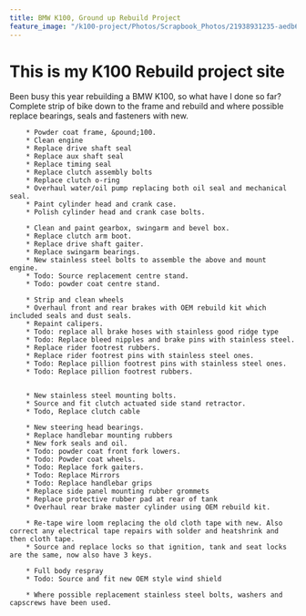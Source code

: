 ```yaml
---
title: BMW K100, Ground up Rebuild Project
feature_image: "/k100-project/Photos/Scrapbook_Photos/21938931235-aedb6ea791-o.jpg"
---
```


This is my K100 Rebuild project site
====================================

Been busy this year rebuilding a BMW K100, so what have I done so far?
Complete strip of bike down to the frame and rebuild and where possible replace bearings, seals and fasteners with new.

        * Powder coat frame, &pound;100.
        * Clean engine
        * Replace drive shaft seal
        * Replace aux shaft seal
        * Replace timing seal
        * Replace clutch assembly bolts
        * Replace clutch o-ring
        * Overhaul water/oil pump replacing both oil seal and mechanical seal.
        * Paint cylinder head and crank case.
        * Polish cylinder head and crank case bolts.

        * Clean and paint gearbox, swingarm and bevel box.
        * Replace clutch arm boot.
        * Replace drive shaft gaiter.
        * Replace swingarm bearings.
        * New stainless steel bolts to assemble the above and mount engine.
        * Todo: Source replacement centre stand.
        * Todo: powder coat centre stand.

        * Strip and clean wheels
        * Overhaul front and rear brakes with OEM rebuild kit which included seals and dust seals.
        * Repaint calipers.
        * Todo: replace all brake hoses with stainless good ridge type
        * Todo: Replace bleed nipples and brake pins with stainless steel.
        * Replace rider footrest rubbers.
        * Replace rider footrest pins with stainless steel ones.
        * Todo: Replace pillion footrest pins with stainless steel ones.
        * Todo: Replace pillion footrest rubbers.


        * New stainless steel mounting bolts.
        * Source and fit clutch actuated side stand retractor.
        * Todo, Replace clutch cable

        * New steering head bearings.
        * Replace handlebar mounting rubbers
        * New fork seals and oil.
        * Todo: powder coat front fork lowers.
        * Todo: Powder coat wheels.
        * Todo: Replace fork gaiters.
        * Todo: Replace Mirrors
        * Todo: Replace handlebar grips
        * Replace side panel mounting rubber grommets
        * Replace protective rubber pad at rear of tank
        * Overhaul rear brake master cylinder using OEM rebuild kit.

        * Re-tape wire loom replacing the old cloth tape with new. Also correct any electrical tape repairs with solder and heatshrink and then cloth tape.
        * Source and replace locks so that ignition, tank and seat locks are the same, now also have 3 keys.

        * Full body respray
        * Todo: Source and fit new OEM style wind shield

        * Where possible replacement stainless steel bolts, washers and capscrews have been used.

